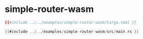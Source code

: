 # simple-router-wasm

```toml
{{#include ../../examples/simple-router-wasm/Cargo.toml }}
```

```rust
{{#include ../../examples/simple-router-wasm/src/main.rs }}
```


